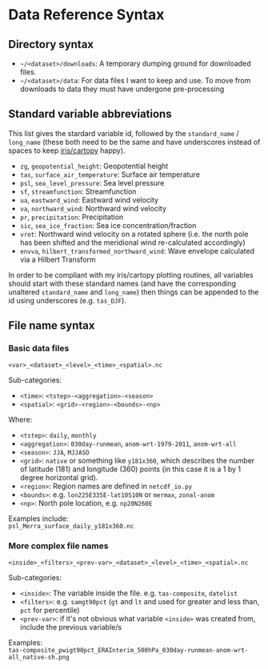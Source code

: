 # Data Reference Syntax

## Directory syntax

* `~/<dataset>/downloads`: A temporary dumping ground for downloaded files.  
* `~/<dataset>/data`: For data files I want to keep and use. To move from downloads to data
they must have undergone pre-processing 

## Standard variable abbreviations

This list gives the stardard variable id,
followed by the `standard_name` / `long_name` 
(these both need to be the same and have underscores instead of spaces
to keep [iris/cartopy](http://scitools.org.uk/) happy).

* `zg`, `geopotential_height`: Geopotential height
* `tas`, `surface_air_temperature`: Surface air temperature
* `psl`, `sea_level_pressure`: Sea level pressure
* `sf`, `streamfunction`: Streamfunction
* `ua`, `eastward_wind`: Eastward wind velocity
* `va`, `northward_wind`: Northward wind velocity
* `pr`, `precipitation`: Precipitation
* `sic`, `sea_ice_fraction`: Sea ice concentration/fraction
* `vrot`: Northward wind velocity on a rotated sphere (i.e. the north pole has been shifted and the meridional wind re-calculated accordingly) 
* `envva`, `hilbert_transformed_northward_wind`: Wave envelope calculated via a Hilbert Transform

In order to be compliant with my iris/cartopy plotting routines,
all variables should start with these standard names 
(and have the corresponding unaltered `standard_name` and `long_name`)
then things can be appended to the id using underscores (e.g. `tas_DJF`). 

## File name syntax

### Basic data files 

`<var>_<dataset>_<level>_<time>_<spatial>.nc`  

Sub-categories:  

* `<time>`: `<tstep>-<aggregation>-<season>`
* `<spatial>`: `<grid>-<region>-<bounds>-<np>`

Where:  

* `<tstep>`: `daily`, `monthly`
* `<aggregation>`: `030day-runmean`, `anom-wrt-1979-2011`, `anom-wrt-all`
* `<season>`: `JJA`, `MJJASO`
* `<grid>`: `native` or something like `y181x360`, which describes the number of latitude (181) and longitude (360) points (in this case it is a 1 by 1 degree horizontal grid).
* `<region>`: Region names are defined in `netcdf_io.py`
* `<bounds>`: e.g. `lon225E335E-lat10S10N` or `mermax`, `zonal-anom` 
* `<np>`: North pole location, e.g. `np20N260E`

Examples include:  
`psl_Merra_surface_daily_y181x360.nc` 

### More complex file names

`<inside>_<filters>_<prev-var>_<dataset>_<level>_<time>_<spatial>.nc` 

Sub-categories:

* `<inside>`: The variable inside the file. e.g. `tas-composite`, `datelist`
* `<filters>`: e.g. `samgt90pct` (`gt` and `lt` and used for greater and less than, `pct` for percentile)
* `<prev-var>`: if it's not obvious what variable `<inside>` was created from, include the previous variable/s

Examples:  
`tas-composite_pwigt90pct_ERAInterim_500hPa_030day-runmean-anom-wrt-all_native-sh.png`
